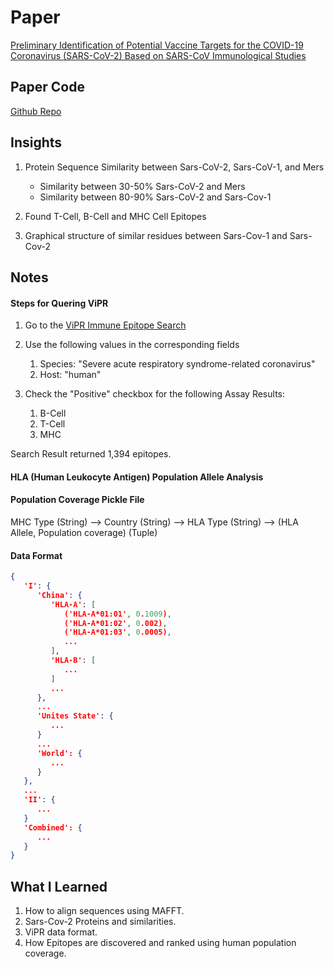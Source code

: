 # Paper
[Preliminary Identification of Potential Vaccine Targets for the COVID-19 Coronavirus (SARS-CoV-2) Based on SARS-CoV Immunological Studies](https://www.ncbi.nlm.nih.gov/pmc/articles/PMC7150947)

## Paper Code
[Github Repo](https://github.com/faraz107/2019-nCoV-T-Cell-Vaccine-Candidates)

## Insights
1. Protein Sequence Similarity between Sars-CoV-2, Sars-CoV-1, and Mers
   - Similarity between 30-50% Sars-CoV-2 and Mers
   - Similarity between 80-90% Sars-CoV-2 and Sars-Cov-1

2. Found T-Cell, B-Cell and MHC Cell Epitopes

3. Graphical structure of similar residues between Sars-Cov-1 and Sars-Cov-2

## Notes 
#### Steps for Quering ViPR
1. Go to the [ViPR Immune Epitope Search](https://www.viprbrc.org/brc/vipr_virusEpitope_search.spg?method=ShowCleanSearch&type=curated&decorator=corona)

2. Use the following values in the corresponding fields 
   1. Species: "Severe acute respiratory syndrome-related coronavirus"
   2. Host: "human"

3. Check the "Positive" checkbox for the following Assay Results:
   1. B-Cell
   2. T-Cell
   3. MHC

Search Result returned 1,394 epitopes.

#### HLA (Human Leukocyte Antigen) Population Allele Analysis
#### Population Coverage Pickle File
MHC Type (String) --> Country (String) --> HLA Type (String) --> (HLA Allele, Population coverage) (Tuple)
#### Data Format
```json
{
   'I': {
      'China': {
         'HLA-A': [
            ('HLA-A*01:01', 0.1009),
            ('HLA-A*01:02', 0.002),
            ('HLA-A*01:03', 0.0005),
            ...
         ],
         'HLA-B': [
            ...
         ]
         ...
      },
      ...
      'Unites State': {
         ...
      }
      ...
      'World': {
         ...
      }
   },
   ...
   'II': {
      ...
   }
   'Combined': {
      ...
   }
}
```

## What I Learned
1. How to align sequences using MAFFT.
2. Sars-Cov-2 Proteins and similarities.
3. ViPR data format.
4. How Epitopes are discovered and ranked using human population coverage.